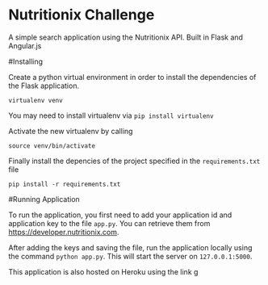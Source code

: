 Nutritionix Challenge
=====================

A simple search application using the Nutritionix API. Built in Flask and Angular.js

#Installing

Create a python virtual environment in order to install the dependencies of the Flask application.

`virtualenv venv`

You may need to install virtualenv via `pip install virtualenv`

Activate the new virtualenv by calling

`source venv/bin/activate`

Finally install the depencies of the project specified in the `requirements.txt` file

`pip install -r requirements.txt`


#Running Application

To run the application, you first need to add your application id and application key to the file `app.py`. You can retrieve them from https://developer.nutritionix.com.

After adding the keys and saving the file, run the application locally using the command `python app.py`. This will start the server on `127.0.0.1:5000`. 

This application is also hosted on Heroku using the link g
